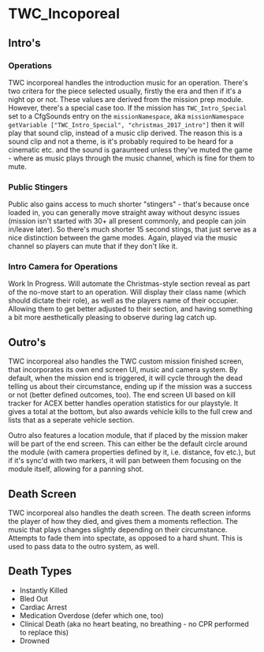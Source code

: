 # TWC_Incoporeal
## Intro's
### Operations

TWC incorporeal handles the introduction music for an operation. There's two critera for the piece selected usually, firstly the era and then if it's a night op or not. These values are derived from the mission prep module. However, there's a special case too. If the mission has `TWC_Intro_Special` set to a CfgSounds entry on the `missionNamespace`, aka `missionNamespace getVariable ["TWC_Intro_Special", "christmas_2017_intro"]` then it will play that sound clip, instead of a music clip derived. The reason this is a sound clip and not a theme, is it's probably required to be heard for a cinematic etc. and the sound is garaunteed unless they've muted the game - where as music plays through the music channel, which is fine for them to mute.

### Public Stingers
Public also gains access to much shorter "stingers" - that's because once loaded in, you can generally move straight away without desync issues (mission isn't started with 30+ all present commonly, and people can join in/leave later). So there's much shorter 15 second stings, that just serve as a nice distinction between the game modes. Again, played via the music channel so players can mute that if they don't like it.

### Intro Camera for Operations
Work In Progress. Will automate the Christmas-style section reveal as part of the no-move start to an operation. Will display their class name (which should dictate their role), as well as the players name of their occupier. Allowing them to get better adjusted to their section, and having something a bit more aesthetically pleasing to observe during lag catch up.

## Outro's
TWC incorporeal also handles the TWC custom mission finished screen, that incorporates its own end screen UI, music and camera system. By default, when the mission end is triggered, it will cycle through the dead telling us about their circumstance, ending up if the mission was a success or not (better defined outcomes, too). The end screen UI based on kill tracker for ACEX better handles operation statistics for our playstyle. It gives a total at the bottom, but also awards vehicle kills to the full crew and lists that as a seperate vehicle section.

Outro also features a location module, that if placed by the mission maker will be part of the end screen. This can either be the default circle around the module (with camera properties defined by it, i.e. distance, fov etc.), but if it's sync'd with two markers, it will pan between them focusing on the module itself, allowing for a panning shot.

## Death Screen
TWC incorporeal also handles the death screen. The death screen informs the player of how they died, and gives them a moments reflection. The music that plays changes slightly depending on their circumstance. Attempts to fade them into spectate, as opposed to a hard shunt. This is used to pass data to the outro system, as well.

## Death Types
* Instantly Killed
* Bled Out
* Cardiac Arrest
* Medication Overdose (defer which one, too)
* Clinical Death (aka no heart beating, no breathing - no CPR performed to replace this)
* Drowned